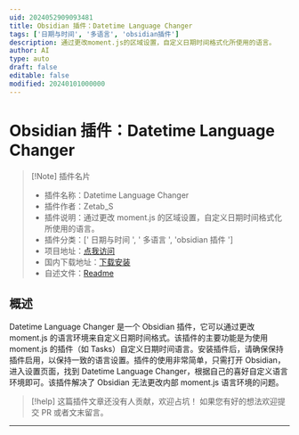 ```yaml
---
uid: 2024052909093481
title: Obsidian 插件：Datetime Language Changer
tags: ['日期与时间', '多语言', 'obsidian插件']
description: 通过更改moment.js的区域设置，自定义日期时间格式化所使用的语言。
author: AI
type: auto
draft: false
editable: false
modified: 20240101000000
---
```


# Obsidian 插件：Datetime Language Changer

> [!Note] 插件名片
> - 插件名称：Datetime Language Changer
> - 插件作者：Zetab_S
> - 插件说明：通过更改 moment.js 的区域设置，自定义日期时间格式化所使用的语言。
> - 插件分类：[' 日期与时间 ', ' 多语言 ', 'obsidian 插件 ']
> - 项目地址：[点我访问](https://github.com/ZetabS/datetime-language-changer)
> - 国内下载地址：[下载安装](https://pkmer.cn/products/plugin/pluginMarket/?datetime-language-changer)
> - 自述文件：[Readme](https://ghproxy.net/https://raw.githubusercontent.com/ZetabS/datetime-language-changer/master/README.md)

## 概述

Datetime Language Changer 是一个 Obsidian 插件，它可以通过更改 moment.js 的语言环境来自定义日期时间格式。该插件的主要功能是为使用 moment.js 的插件（如 Tasks）自定义日期时间语言。安装插件后，请确保保持插件启用，以保持一致的语言设置。插件的使用非常简单，只需打开 Obsidian，进入设置页面，找到 Datetime Language Changer，根据自己的喜好自定义语言环境即可。该插件解决了 Obsidian 无法更改内部 moment.js 语言环境的问题。

> [!help]
> 这篇插件文章还没有人贡献，欢迎占坑！
> 如果您有好的想法欢迎提交 PR 或者文末留言。

---



